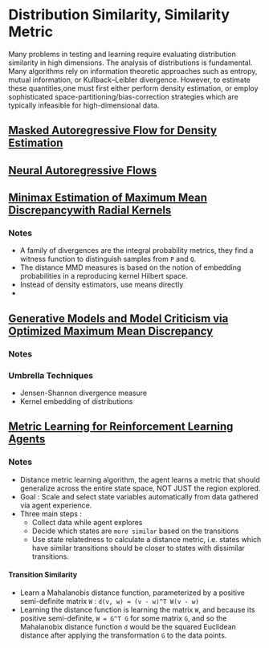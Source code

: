 # Distribution Similarity, Similarity Metric

Many problems in testing and learning require evaluating distribution similarity in high dimensions.
The analysis of distributions is fundamental. Many algorithms rely on information theoretic approaches such as entropy, mutual information, or Kullback–Leibler divergence. However, to estimate these quantities,one must first either perform density estimation, or employ sophisticated space-partitioning/bias-correction strategies which are typically infeasible for high-dimensional data.

## [Masked Autoregressive Flow for Density Estimation](https://arxiv.org/pdf/1705.07057.pdf)

## [Neural Autoregressive Flows](https://arxiv.org/pdf/1804.00779.pdf)

## [Minimax Estimation of Maximum Mean Discrepancywith Radial Kernels](https://papers.nips.cc/paper/6483-minimax-estimation-of-maximum-mean-discrepancy-with-radial-kernels.pdf)

### Notes
- A family of divergences are the integral probability metrics, they find a witness function to distinguish samples from `P` and `Q`.
- The distance MMD measures is based on the notion of embedding probabilities in a reproducing kernel Hilbert space.
- Instead of density estimators, use means directly
-


## [Generative Models and Model Criticism via Optimized Maximum Mean Discrepancy](https://arxiv.org/abs/1611.04488)

### Notes


### Umbrella Techniques
- Jensen-Shannon divergence measure
- Kernel embedding of distributions

## [Metric Learning for Reinforcement Learning Agents](https://pdfs.semanticscholar.org/f3b5/689d80cf849e94bb41e9e7b05f2f552390ab.pdf)

### Notes
- Distance metric learning algorithm, the agent learns a metric that should generalize across the entire state space, NOT JUST the region explored.
- Goal : Scale and select state variables automatically from data gathered via agent experience.
- Three main steps :
    - Collect data while agent explores
    - Decide which states are `more similar` based on the transitions
    - Use state relatedness to calculate a distance metric, i.e. states which have similar transitions should be closer
    to states with dissimilar transitions.
#### Transition Similarity
- Learn a Mahalanobis distance function, parameterized by a positive semi-definite matrix `W` : `d(v, w) = (v - w)^T W(v - w)`
- Learning the distance function is learning the matrix `W`, and because its positive semi-definite, `W = G^T G` for some matrix `G`, and so the Mahalanobix distance function `d` would be the squared Euclidean distance after applying the transformation `G` to the data points.
